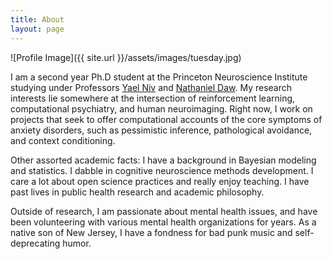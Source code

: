 ```yaml
---
title: About
layout: page
---
```

![Profile Image]({{ site.url }}/assets/images/tuesday.jpg)

<p>I am a second year Ph.D student at the Princeton Neuroscience Institute studying under Professors <a href="https://www.princeton.edu/~nivlab/">Yael Niv</a> and <a href="https://dawlab.princeton.edu/">Nathaniel Daw</a>. My research interests lie somewhere at the intersection of reinforcement learning, computational psychiatry, and human neuroimaging. Right now, I work on projects that seek to offer computational accounts of the core symptoms of anxiety disorders, such as pessimistic inference, pathological avoidance, and context conditioning.</p>

<p>Other assorted academic facts: I have a background in Bayesian modeling and statistics. I dabble in cognitive neuroscience methods development. I care a lot about open science practices and really enjoy teaching. I have past lives in public health research and academic philosophy.</p>

<p>Outside of research, I am passionate about mental health issues, and have been volunteering with various mental health organizations for years. As a native son of New Jersey, I have a fondness for bad punk music and self-deprecating humor.</p>
